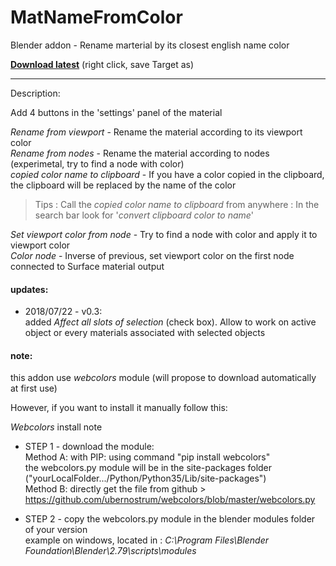 # MatNameFromColor
Blender addon - Rename marterial by its closest english name color

**[Download latest](https://raw.githubusercontent.com/Pullusb/MatNameFromColor/master/MatNameFromColor.py)** (right click, save Target as)

--------

Description:

Add 4 buttons in the 'settings' panel of the material

*Rename from viewport* - Rename the material according to its viewport color  
*Rename from nodes* - Rename the material according to nodes (experimetal, try to find a node with color)  
*copied color name to clipboard* - If you have a color copied in the clipboard, the clipboard will be replaced by the name of the color  
  
> Tips : Call the *copied color name to clipboard* from anywhere : In the search bar look for '*convert clipboard color to name*'  
  
*Set viewport color from node* - Try to find a node with color and apply it to viewport color  
*Color node* - Inverse of previous, set viewport color on the first node connected to Surface material output  


#### updates:

  - 2018/07/22 - v0.3:  
    added *Affect all slots of selection* (check box). Allow to work on active object or every materials associated with selected objects


#### note:
this addon use *webcolors* module (will propose to download automatically at first use)

However, if you want to install it manually follow this:

*Webcolors* install note
- STEP 1 - download the module:  
Method A: with PIP: using command "pip install webcolors"  
the webcolors.py module will be in the site-packages folder ("yourLocalFolder.../Python/Python35/Lib/site-packages")  
Method B: directly get the file from github > https://github.com/ubernostrum/webcolors/blob/master/webcolors.py
  
- STEP 2 - copy the webcolors.py module in the blender modules folder of your version  
example on windows, located in : *C:\Program Files\Blender Foundation\Blender\2.79\scripts\modules*
